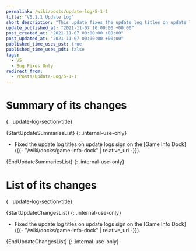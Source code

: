 ```yaml
---
permalink: /wiki/posts/update-log/5-1-1
title: "V5.1.1 Update Log"
short_description: "This update fixes the update log titles on update logs sign on the Game Info Dock."
update_published_at: "2021-11-07 10:00:00 +00:00"
post_created_at: "2021-11-07 00:00:00 +00:00"
post_updated_at: "2021-11-07 00:00:00 +00:00"
published_time_uses_pst: true
published_time_uses_pdt: false
tags:
  - V5
  - Bug Fixes Only
redirect_from:
  - /Posts/Update-Log/5-1-1
---
```


# Summary of its changes
{: .update-log-section-title}

{StartUpdateSummariesList}
{: .internal-use-only}

* Fixed the update log titles on update logs sign on the [Game Info Dock]({{- "/wiki/docks/game-info-dock" | relative_url -}}).

{EndUpdateSummariesList}
{: .internal-use-only}

# List of its changes
{: .update-log-section-title}

{StartUpdateChangesList}
{: .internal-use-only}

* Fixed the update log titles on update logs sign on the [Game Info Dock]({{- "/wiki/docks/game-info-dock" | relative_url -}}).

{EndUpdateChangesList}
{: .internal-use-only}